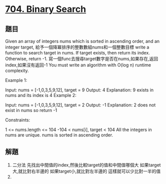 # [704. Binary Search](https://leetcode-cn.com/problems/binary-search/)


## 題目

Given an array of integers nums which is sorted in ascending order, and an integer target,
給予一個降冪排序的整數數組nums和一個整數目標
write a function to search target in nums. If target exists, then return its index. Otherwise, return -1.
寫一個func去搜尋target數字是否在nums,如果存在,返回index,如果沒有返回-1
You must write an algorithm with O(log n) runtime complexity.


Example 1:

Input: nums = [-1,0,3,5,9,12], target = 9
Output: 4
Explanation: 9 exists in nums and its index is 4
Example 2:

Input: nums = [-1,0,3,5,9,12], target = 2
Output: -1
Explanation: 2 does not exist in nums so return -1


Constraints:

1 <= nums.length <= 104
-104 < nums[i], target < 104
All the integers in nums are unique.
nums is sorted in ascending order.


## 解題
   
1. 二分法
先找出中間值的index,然後比較target的值和中間值哪個大
   如果target大,就比對右半邊的
   如果target小,就比對左半邊的
   這樣就可以少比對一半的值
2. 
